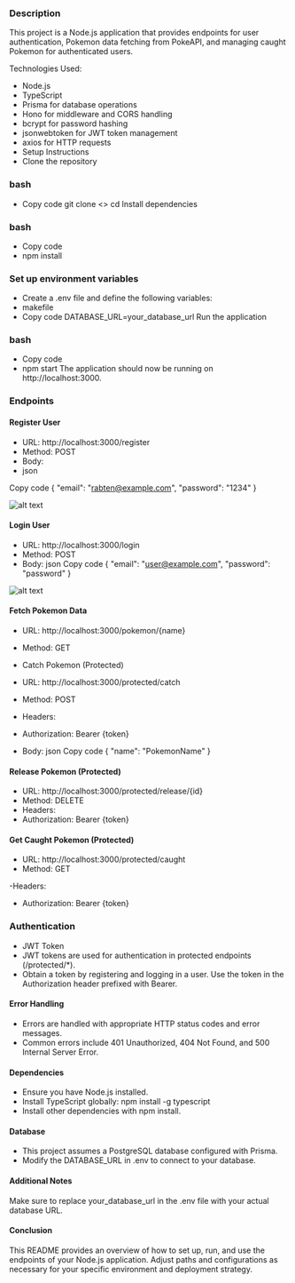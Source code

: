 ### Description

This project is a Node.js application that provides endpoints for user authentication, Pokemon data fetching from PokeAPI, and managing caught Pokemon for authenticated users.

Technologies Used:

- Node.js
- TypeScript
- Prisma for database operations
- Hono for middleware and CORS handling
- bcrypt for password hashing
- jsonwebtoken for JWT token management
- axios for HTTP requests
- Setup Instructions
- Clone the repository

### bash
- Copy code
git clone <>
cd <project-folder>
Install dependencies

### bash
- Copy code
- npm install

### Set up environment variables

- Create a .env file and define the following variables:
- makefile
- Copy code
DATABASE_URL=your_database_url
Run the application

### bash
- Copy code
- npm start
The application should now be running on http://localhost:3000.

### Endpoints

#### Register User

- URL: http://localhost:3000/register
- Method: POST
- Body:
- json

Copy code
{
  "email": "rabten@example.com",
  "password": "1234"
}

![alt text](<Screenshot from 2024-06-14 01-27-28.png>)

#### Login User

- URL: http://localhost:3000/login
- Method: POST
- Body:
json
Copy code
{
  "email": "user@example.com",
  "password": "password"
}

![alt text](<Screenshot from 2024-06-14 01-28-45.png>)

#### Fetch Pokemon Data

- URL: http://localhost:3000/pokemon/{name}
- Method: GET
- Catch Pokemon (Protected)

- URL: http://localhost:3000/protected/catch
- Method: POST
- Headers:
- Authorization: Bearer {token}
- Body:
json
Copy code
{
  "name": "PokemonName"
}

#### Release Pokemon (Protected)

- URL: http://localhost:3000/protected/release/{id}
- Method: DELETE
- Headers:
- Authorization: Bearer {token}

#### Get Caught Pokemon (Protected)

- URL: http://localhost:3000/protected/caught
- Method: GET

-Headers:
- Authorization: Bearer {token}
### Authentication
- JWT Token
- JWT tokens are used for authentication in protected endpoints (/protected/*).
- Obtain a token by registering and logging in a user. Use the token in the Authorization header prefixed with Bearer.

#### Error Handling
- Errors are handled with appropriate HTTP status codes and error messages.
- Common errors include 401 Unauthorized, 404 Not Found, and 500 Internal Server Error.

#### Dependencies
- Ensure you have Node.js installed.
- Install TypeScript globally: npm install -g typescript
- Install other dependencies with npm install.

#### Database
- This project assumes a PostgreSQL database configured with Prisma.
- Modify the DATABASE_URL in .env to connect to your database.

#### Additional Notes
Make sure to replace your_database_url in the .env file with your actual database URL.

#### Conclusion
This README provides an overview of how to set up, run, and use the endpoints of your Node.js application. Adjust paths and configurations as necessary for your specific environment and deployment strategy.








